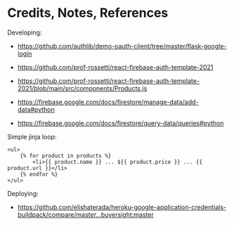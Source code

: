 # Credits, Notes, References

Developing:

  + https://github.com/authlib/demo-oauth-client/tree/master/flask-google-login

  + https://github.com/prof-rossetti/react-firebase-auth-template-2021
  + https://github.com/prof-rossetti/react-firebase-auth-template-2021/blob/main/src/components/Products.js

  + https://firebase.google.com/docs/firestore/manage-data/add-data#python
  + https://firebase.google.com/docs/firestore/query-data/queries#python

Simple jinja loop:

```
<ul>
    {% for product in products %}
        <li>{{ product.name }} ... ${{ product.price }} ... {{ product.url }}</li>
    {% endfor %}
</ul>
```

Deploying:

  + https://github.com/elishaterada/heroku-google-application-credentials-buildpack/compare/master...buyersight:master
